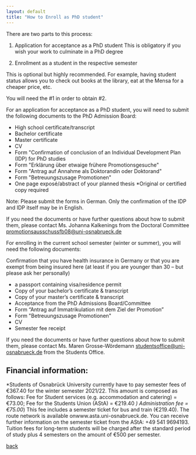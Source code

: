 ```yaml
---
layout: default
title: "How to Enroll as PhD student"
---
```


There are two parts to this process:
1) Application for acceptance as a PhD student
This is obligatory if you wish your work to culminate in a PhD degree

2) Enrollment as a student in the respective semester

This is optional but highly recommended. For example, having student status allows you to check out books at the library, eat at the Mensa for a cheaper price, etc.

You will need the #1 in order to obtain #2. 

For an application for acceptance as a PhD student, you will need to submit the following documents to the PhD Admission Board:

* High school certificate/transcript
* Bachelor certificate
* Master certificate
* CV
* Form "Confirmation of conclusion of an Individual Development Plan (IDP) for PhD studies
* Form "Erklärung über etwaige frühere Promotionsgesuche"
* Form "Antrag auf Annahme als Doktorandin oder Doktorand"
* Form "Betreuungszusage Promotionen"
* One page exposé/abstract of your planned thesis
*Original or certified copy required

Note: Please submit the forms in German. Only the confirmation of the IDP and IDP itself may be in English.

If you need the documents or have further questions about how to submit them, please contact Ms. Johanna Kalkenings from the Doctoral Committee [promotionsausschussfb08@uni-osnabrueck.de](promotionsausschussfb08@uni-osnabrueck.de)

For enrolling in the current school semester (winter or summer), you will need the following documents:

Confirmation that you have health insurance in Germany or that you are exempt from being insured here (at least if you are younger than 30 – but please ask her personally)

* a passport containing visa/residence permit
* Copy of your bachelor’s certificate & transcript
* Copy of your master’s certificate & transcript
* Acceptance from the PhD Admissions Board/Committee
* Form “Antrag auf Immatrikulation mit dem Ziel der Promotion”
* Form "Betreuungszusage Promotionen"
* CV
* Semester fee receipt

If you need the documents or have further questions about how to submit them, please contact Ms. Maren Grosse-Wördemann [studentsoffice@uni-osnabrueck.de](studentsoffice@uni-osnabrueck.de) from the Students Office.

## Financial information:

*Students of Osnabrück University currently have to pay semester fees of €367.40 for the winter semester 2021/22. This amount is composed as follows: Fee for Student services (e.g. accommodation and catering) = €73.00; Fee for the Students Union (AStA) = €219.40 *) Administration fee = €75.00*) This fee includes a semester ticket for bus and train (€219.40). The route network is available onwww.asta.uni-osnabrueck.de. You can receive further information on the semester ticket from the AStA: +49 541 9694193. Tuition fees for long-term students will be charged after the standard period of study plus 4 semesters on the amount of €500 per semester.

[back](/)